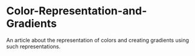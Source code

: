 # Color-Representation-and-Gradients
An article about the representation of colors and creating gradients using such representations.
